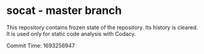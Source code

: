 # socat - master branch

This repository contains frozen state of the repository.
Its history is cleared. It is used only for static code
analysis with Codacy.

Commit Time: 1693256947